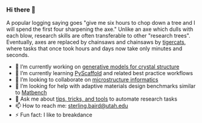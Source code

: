### Hi there 👋

A popular logging saying goes "give me six hours to chop down a tree and I will spend the first four sharpening the axe." Unlike an axe which dulls with each blow, research skills are often transferable to other "research trees". Eventually, axes are replaced by chainsaws and chainsaws by [tigercats](https://www.tigercat.com/), where tasks that once took hours and days now take only minutes and seconds.

- 🔭 I’m currently working on [generative models for crystal structure](https://github.com/sparks-baird/xtal2png)
- 🌱 I’m currently learning [PyScaffold](https://pyscaffold.org/en/stable/) and related best practice workflows
- 👯 I’m looking to collaborate on [microstructure informatics](https://doi.org/10.1557/s43579-021-00147-4)
- 🤔 I’m looking for help with adaptive materials design benchmarks similar to [Matbench](https://matbench.materialsproject.org/)
- 💬 Ask me about [tips, tricks, and tools](https://github.com/sparks-baird/auto-paper) to automate research tasks
- 📫 How to reach me: sterling.baird@utah.edu
- ⚡ Fun fact: I like to breakdance

